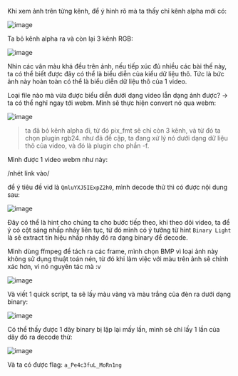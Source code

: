 Khi xem ảnh trên từng kênh, để ý hình rõ mà ta thấy chỉ kênh alpha mới có:

![image](https://github.com/NVex0/REse/assets/113530029/13c9983f-c482-491f-898c-b26a3fbdd6a2)

Ta bỏ kênh alpha ra và còn lại 3 kênh RGB:

![image](https://github.com/NVex0/REse/assets/113530029/180333b9-ba90-416d-a52c-be6a4fccd84c)

Nhìn các vân màu khá đều trên ảnh, nếu tiếp xúc đủ nhiều các bài thế này, ta có thể biết được đây có thể là biểu diễn của kiểu dữ liệu thô. Tức là bức ảnh này hoàn toàn có thể là biểu diễn dữ liệu thô của 1 video.

Loại file nào mà vừa được biểu diễn dưới dạng video lẫn dạng ảnh được? -> ta có thể nghĩ ngay tới webm. Mình sẽ thực hiện convert nó qua webm:

![image](https://github.com/NVex0/REse/assets/113530029/a6384503-b9a2-4e82-a058-16ece0dbd56f)

> ta đã bỏ kênh alpha đi, từ đó pix_fmt sẽ chỉ còn 3 kênh, và từ đó ta chọn plugin rgb24.
> như đã đề cập, ta đang xử lý nó dưới dạng dữ liệu thô của video, và đó là plugin cho phần -f.

Mình được 1 video webm như này:

/nhét link vào/

để ý tiêu đề vid là `QmluYXJ5IExpZ2h0`, mình decode thử thì có được nội dung sau:

![image](https://github.com/NVex0/REse/assets/113530029/bc927359-30c0-4651-b457-0385422e7510)

Đây có thể là hint cho chúng ta cho bước tiếp theo, khi theo dõi video, ta để ý có cột sáng nhấp nháy liên tục, từ đó mình có ý tưởng từ hint `Binary Light` là sẽ extract tín hiệu nhấp nháy đó ra dạng binary để decode.

Mình dùng ffmpeg để tách ra các frame, mình chọn BMP vì loại ảnh này không sử dụng thuật toán nén, từ đó khi làm việc với màu trên ảnh sẽ chính xác hơn, vì nó nguyên tác mà :v 

![image](https://github.com/NVex0/REse/assets/113530029/f3846182-5ef2-41eb-903a-8b3053122a9a)

Và viết 1 quick script, ta sẽ lấy màu vàng và màu trắng của đèn ra dưới dạng binary:

![image](https://github.com/NVex0/REse/assets/113530029/4a9e5ac5-4b0b-486f-9d06-edb9d088f897)

Có thể thấy được 1 dãy binary bị lặp lại mấy lần, mình sẽ chỉ lấy 1 lần của dãy đó ra decode thử:

![image](https://github.com/NVex0/REse/assets/113530029/22a407cd-2069-4223-86f6-634a6778ef30)

Và ta có được flag: `a_Pe4c3fuL_MoRn1ng`
